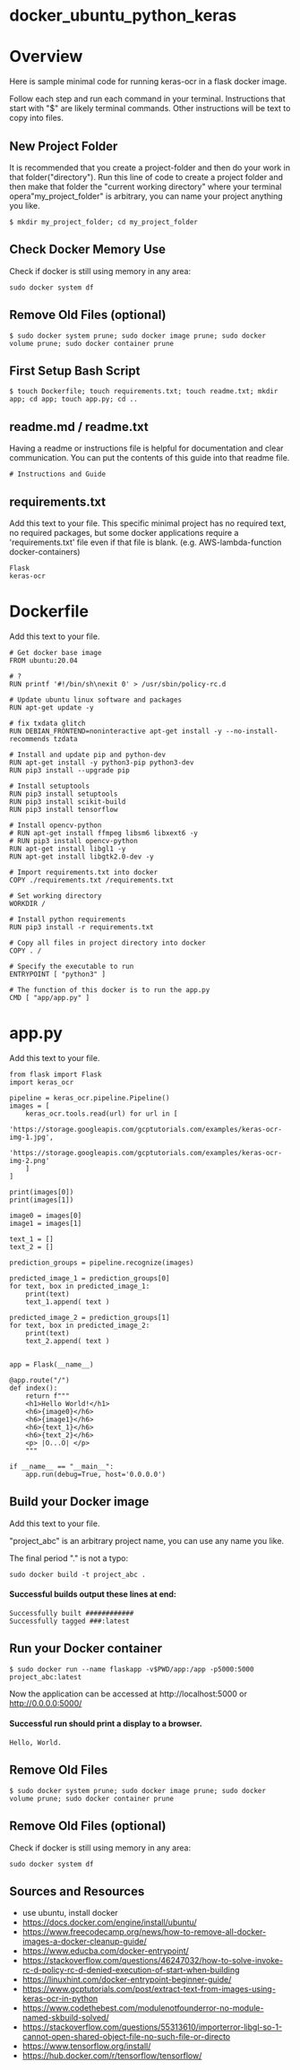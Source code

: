 # docker_ubuntu_python_keras


# Overview
Here is sample minimal code for running keras-ocr in a flask docker image.

Follow each step and run each command in your terminal. Instructions that start with "$" are likely terminal commands. Other instructions will be text to copy into files.


## New Project Folder
It is recommended that you create a project-folder and then do your work in that folder("directory"). Run this line of code to create a project folder and then make that folder the "current working directory" where your terminal opera"my_project_folder" is arbitrary, you can name your project anything you like.
```
$ mkdir my_project_folder; cd my_project_folder
```


## Check Docker Memory Use 
Check if docker is still using memory in any area:
```
sudo docker system df
```

## Remove Old Files (optional)
```
$ sudo docker system prune; sudo docker image prune; sudo docker volume prune; sudo docker container prune
```

## First Setup Bash Script
```
$ touch Dockerfile; touch requirements.txt; touch readme.txt; mkdir app; cd app; touch app.py; cd ..
```

## readme.md / readme.txt 
Having a readme or instructions file is helpful for documentation and clear communication. You can put the contents of this guide into that readme file. 
```
# Instructions and Guide
```

## requirements.txt
Add this text to your file. This specific minimal project has no required text, no required packages, but some docker applications require a 'requirements.txt' file even if that file is blank. (e.g. AWS-lambda-function docker-containers)
```
Flask
keras-ocr
```

# Dockerfile
Add this text to your file. 
```
# Get docker base image
FROM ubuntu:20.04

# ?
RUN printf '#!/bin/sh\nexit 0' > /usr/sbin/policy-rc.d

# Update ubuntu linux software and packages
RUN apt-get update -y

# fix txdata glitch
RUN DEBIAN_FRONTEND=noninteractive apt-get install -y --no-install-recommends tzdata

# Install and update pip and python-dev 
RUN apt-get install -y python3-pip python3-dev
RUN pip3 install --upgrade pip

# Install setuptools
RUN pip3 install setuptools
RUN pip3 install scikit-build
RUN pip3 install tensorflow

# Install opencv-python
# RUN apt-get install ffmpeg libsm6 libxext6 -y
# RUN pip3 install opencv-python
RUN apt-get install libgl1 -y
RUN apt-get install libgtk2.0-dev -y

# Import requirements.txt into docker
COPY ./requirements.txt /requirements.txt

# Set working directory
WORKDIR /

# Install python requirements
RUN pip3 install -r requirements.txt

# Copy all files in project directory into docker
COPY . /

# Specify the executable to run
ENTRYPOINT [ "python3" ]

# The function of this docker is to run the app.py
CMD [ "app/app.py" ]
```

# app.py
Add this text to your file. 
```
from flask import Flask
import keras_ocr 

pipeline = keras_ocr.pipeline.Pipeline()
images = [
    keras_ocr.tools.read(url) for url in [
        'https://storage.googleapis.com/gcptutorials.com/examples/keras-ocr-img-1.jpg',        
        'https://storage.googleapis.com/gcptutorials.com/examples/keras-ocr-img-2.png'
    ]
]

print(images[0])
print(images[1])

image0 = images[0]
image1 = images[1]

text_1 = []
text_2 = []

prediction_groups = pipeline.recognize(images)

predicted_image_1 = prediction_groups[0]
for text, box in predicted_image_1:
    print(text)
    text_1.append( text )

predicted_image_2 = prediction_groups[1]
for text, box in predicted_image_2:
    print(text)
    text_2.append( text )  


app = Flask(__name__)

@app.route("/")
def index():
    return f"""
    <h1>Hello World!</h1>
    <h6>{image0}</h6>
    <h6>{image1}</h6>
    <h6>{text_1}</h6>
    <h6>{text_2}</h6>
    <p> |O...O| </p>
    """

if __name__ == "__main__":
    app.run(debug=True, host='0.0.0.0')
```

## Build your Docker image
Add this text to your file. 

"project_abc" is an arbitrary project name, you can use any name you like.

The final period "." is not a typo:
```
sudo docker build -t project_abc .
```

#### Successful builds output these lines at end:
```
Successfully built ############
Successfully tagged ###:latest
```

## Run your Docker container
```
$ sudo docker run --name flaskapp -v$PWD/app:/app -p5000:5000 project_abc:latest
```
Now the application can be accessed at 
http://localhost:5000 
or 
http://0.0.0.0:5000/

#### Successful run should print a display to a browser.
```
Hello, World.
```

## Remove Old Files 
```
$ sudo docker system prune; sudo docker image prune; sudo docker volume prune; sudo docker container prune
```


## Remove Old Files  (optional)
Check if docker is still using memory in any area:
```
sudo docker system df
```





## Sources and Resources
- use ubuntu, install docker
- https://docs.docker.com/engine/install/ubuntu/
- https://www.freecodecamp.org/news/how-to-remove-all-docker-images-a-docker-cleanup-guide/ 
- https://www.educba.com/docker-entrypoint/
- https://stackoverflow.com/questions/46247032/how-to-solve-invoke-rc-d-policy-rc-d-denied-execution-of-start-when-building 
- https://linuxhint.com/docker-entrypoint-beginner-guide/ 
- https://www.gcptutorials.com/post/extract-text-from-images-using-keras-ocr-in-python 
- https://www.codethebest.com/modulenotfounderror-no-module-named-skbuild-solved/ 
- https://stackoverflow.com/questions/55313610/importerror-libgl-so-1-cannot-open-shared-object-file-no-such-file-or-directo 
- https://www.tensorflow.org/install/
- https://hub.docker.com/r/tensorflow/tensorflow/ 

